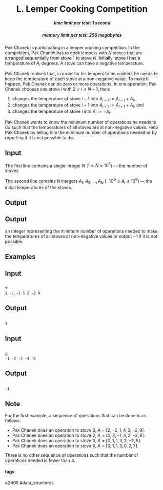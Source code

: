 <h1 style='text-align: center;'> L. Lemper Cooking Competition</h1>

<h5 style='text-align: center;'>time limit per test: 1 second</h5>
<h5 style='text-align: center;'>memory limit per test: 256 megabytes</h5>

Pak Chanek is participating in a lemper cooking competition. In the competition, Pak Chanek has to cook lempers with $N$ stoves that are arranged sequentially from stove $1$ to stove $N$. Initially, stove $i$ has a temperature of $A_i$ degrees. A stove can have a negative temperature.

Pak Chanek realises that, in order for his lempers to be cooked, he needs to keep the temperature of each stove at a non-negative value. To make it happen, Pak Chanek can do zero or more operations. In one operation, Pak Chanek chooses one stove $i$ with $2 \leq i \leq N-1$, then:

1. changes the temperature of stove $i-1$ into $A_{i-1} := A_{i-1} + A_{i}$,
2. changes the temperature of stove $i+1$ into $A_{i+1} := A_{i+1} + A_{i}$, and
3. changes the temperature of stove $i$ into $A_i := -A_i$.

Pak Chanek wants to know the minimum number of operations he needs to do such that the temperatures of all stoves are at non-negative values. Help Pak Chanek by telling him the minimum number of operations needed or by reporting if it is not possible to do.

## Input

The first line contains a single integer $N$ ($1 \le N \le 10^5$) — the number of stoves.

The second line contains $N$ integers $A_1, A_2, \ldots, A_N$ ($-10^9 \leq A_i \leq 10^9$) — the initial temperatures of the stoves.

## Output

## Output

 an integer representing the minimum number of operations needed to make the temperatures of all stoves at non-negative values or output $-1$ if it is not possible.

## Examples

## Input


```

7
2 -1 -1 5 2 -2 9

```
## Output


```

4

```
## Input


```

5
-1 -2 -3 -4 -5

```
## Output


```

-1

```
## Note

For the first example, a sequence of operations that can be done is as follows: 

* Pak Chanek does an operation to stove $3$, $A = [2, -2, 1, 4, 2, -2, 9]$.
* Pak Chanek does an operation to stove $2$, $A = [0, 2, -1, 4, 2, -2, 9]$.
* Pak Chanek does an operation to stove $3$, $A = [0, 1, 1, 3, 2, -2, 9]$.
* Pak Chanek does an operation to stove $6$, $A = [0, 1, 1, 3, 0, 2, 7]$.

There is no other sequence of operations such that the number of operations needed is fewer than $4$.



#### tags 

#2400 #data_structures 